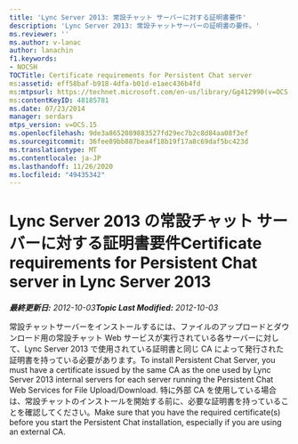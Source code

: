 ```yaml
---
title: 'Lync Server 2013: 常設チャット サーバーに対する証明書要件'
description: 'Lync Server 2013: 常設チャットサーバーの証明書の要件。'
ms.reviewer: ''
ms.author: v-lanac
author: lanachin
f1.keywords:
- NOCSH
TOCTitle: Certificate requirements for Persistent Chat server
ms:assetid: eff58baf-b918-4dfa-b01d-e1aec436b4fd
ms:mtpsurl: https://technet.microsoft.com/en-us/library/Gg412990(v=OCS.15)
ms:contentKeyID: 48185781
ms.date: 07/23/2014
manager: serdars
mtps_version: v=OCS.15
ms.openlocfilehash: 9de3a8652089883527fd29ec7b2c8d84aa08f3ef
ms.sourcegitcommit: 36fee89bb887bea4f18b19f17a8c69daf5bc423d
ms.translationtype: MT
ms.contentlocale: ja-JP
ms.lasthandoff: 11/26/2020
ms.locfileid: "49435342"
---
```

# <a name="certificate-requirements-for-persistent-chat-server-in-lync-server-2013"></a><span data-ttu-id="a8bea-103">Lync Server 2013 の常設チャット サーバーに対する証明書要件</span><span class="sxs-lookup"><span data-stu-id="a8bea-103">Certificate requirements for Persistent Chat server in Lync Server 2013</span></span>

<div data-xmlns="http://www.w3.org/1999/xhtml">

<div class="topic" data-xmlns="http://www.w3.org/1999/xhtml" data-msxsl="urn:schemas-microsoft-com:xslt" data-cs="https://msdn.microsoft.com/">

<div data-asp="https://msdn2.microsoft.com/asp">



</div>

<div id="mainSection">

<div id="mainBody"><span data-ttu-id="a8bea-104">

<span> </span></span><span class="sxs-lookup"><span data-stu-id="a8bea-104">

<span> </span></span></span>

<span data-ttu-id="a8bea-105">_**最終更新日:** 2012-10-03_</span><span class="sxs-lookup"><span data-stu-id="a8bea-105">_**Topic Last Modified:** 2012-10-03_</span></span>

<span data-ttu-id="a8bea-106">常設チャットサーバーをインストールするには、ファイルのアップロードとダウンロード用の常設チャット Web サービスが実行されている各サーバーに対して、Lync Server 2013 で使用されている証明書と同じ CA によって発行された証明書を持っている必要があります。</span><span class="sxs-lookup"><span data-stu-id="a8bea-106">To install Persistent Chat Server, you must have a certificate issued by the same CA as the one used by Lync Server 2013 internal servers for each server running the Persistent Chat Web Services for File Upload/Download.</span></span> <span data-ttu-id="a8bea-107">特に外部 CA を使用している場合は、常設チャットのインストールを開始する前に、必要な証明書を持っていることを確認してください。</span><span class="sxs-lookup"><span data-stu-id="a8bea-107">Make sure that you have the required certificate(s) before you start the Persistent Chat installation, especially if you are using an external CA.</span></span>

<span data-ttu-id="a8bea-108"></div>

<span> </span>

</div>

</div>

</span><span class="sxs-lookup"><span data-stu-id="a8bea-108"></div>

<span> </span>

</div>

</div>

</span></span></div>

